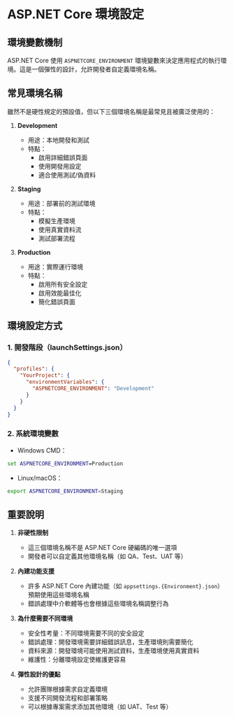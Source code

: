 # ASP.NET Core 環境設定

## 環境變數機制

ASP.NET Core 使用 `ASPNETCORE_ENVIRONMENT` 環境變數來決定應用程式的執行環境。這是一個彈性的設計，允許開發者自定義環境名稱。

## 常見環境名稱

雖然不是硬性規定的預設值，但以下三個環境名稱是最常見且被廣泛使用的：

1. **Development**

   - 用途：本地開發和測試
   - 特點：
     - 啟用詳細錯誤頁面
     - 使用開發用設定
     - 適合使用測試/偽資料

2. **Staging**

   - 用途：部署前的測試環境
   - 特點：
     - 模擬生產環境
     - 使用真實資料流
     - 測試部署流程

3. **Production**
   - 用途：實際運行環境
   - 特點：
     - 啟用所有安全設定
     - 啟用效能最佳化
     - 簡化錯誤頁面

## 環境設定方式

### 1. 開發階段（launchSettings.json）

```json
{
  "profiles": {
    "YourProject": {
      "environmentVariables": {
        "ASPNETCORE_ENVIRONMENT": "Development"
      }
    }
  }
}
```

### 2. 系統環境變數

- Windows CMD：

```cmd
set ASPNETCORE_ENVIRONMENT=Production
```

- Linux/macOS：

```bash
export ASPNETCORE_ENVIRONMENT=Staging
```

## 重要說明

1. **非硬性限制**

   - 這三個環境名稱不是 ASP.NET Core 硬編碼的唯一選項
   - 開發者可以自定義其他環境名稱（如 QA、Test、UAT 等）

2. **內建功能支援**

   - 許多 ASP.NET Core 內建功能（如 `appsettings.{Environment}.json`）預期使用這些環境名稱
   - 錯誤處理中介軟體等也會根據這些環境名稱調整行為

3. **為什麼需要不同環境**

   - 安全性考量：不同環境需要不同的安全設定
   - 錯誤處理：開發環境需要詳細錯誤訊息，生產環境則需要簡化
   - 資料來源：開發環境可能使用測試資料，生產環境使用真實資料
   - 維護性：分離環境設定使維護更容易

4. **彈性設計的優點**
   - 允許團隊根據需求自定義環境
   - 支援不同開發流程和部署策略
   - 可以根據專案需求添加其他環境（如 UAT、Test 等）

